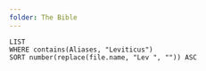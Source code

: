 ```yaml
---
folder: The Bible
---
```


```dataview
LIST 
WHERE contains(Aliases, "Leviticus")
SORT number(replace(file.name, "Lev ", "")) ASC
```
 
